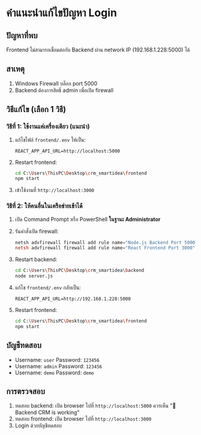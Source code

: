 # คำแนะนำแก้ไขปัญหา Login

## ปัญหาที่พบ
Frontend ไม่สามารถเชื่อมต่อกับ Backend ผ่าน network IP (192.168.1.228:5000) ได้

## สาเหตุ
1. Windows Firewall บล็อก port 5000
2. Backend ต้องการสิทธิ์ admin เพื่อเปิด firewall

## วิธีแก้ไข (เลือก 1 วิธี)

### วิธีที่ 1: ใช้งานแค่เครื่องเดียว (แนะนำ)
1. แก้ไขไฟล์ `frontend/.env` ให้เป็น:
   ```
   REACT_APP_API_URL=http://localhost:5000
   ```

2. Restart frontend:
   ```bash
   cd C:\Users\ThisPC\Desktop\crm_smartidea\frontend
   npm start
   ```

3. เข้าใช้งานที่ `http://localhost:3000`

### วิธีที่ 2: ให้คนอื่นในเครือข่ายเข้าได้
1. เปิด Command Prompt หรือ PowerShell **ในฐานะ Administrator**

2. รันคำสั่งเปิด firewall:
   ```powershell
   netsh advfirewall firewall add rule name="Node.js Backend Port 5000" dir=in action=allow protocol=TCP localport=5000
   netsh advfirewall firewall add rule name="React Frontend Port 3000" dir=in action=allow protocol=TCP localport=3000
   ```

3. Restart backend:
   ```bash
   cd C:\Users\ThisPC\Desktop\crm_smartidea\backend
   node server.js
   ```

4. แก้ไข `frontend/.env` กลับเป็น:
   ```
   REACT_APP_API_URL=http://192.168.1.228:5000
   ```

5. Restart frontend:
   ```bash
   cd C:\Users\ThisPC\Desktop\crm_smartidea\frontend
   npm start
   ```

## บัญชีทดสอบ
- Username: `user` Password: `123456`
- Username: `admin` Password: `123456`
- Username: `demo` Password: `demo`

## การตรวจสอบ
1. ทดสอบ backend: เปิด browser ไปที่ `http://localhost:5000` ควรเห็น "🎉 Backend CRM is working"
2. ทดสอบ frontend: เปิด browser ไปที่ `http://localhost:3000`
3. Login ด้วยบัญชีทดสอบ
